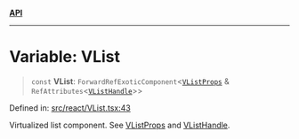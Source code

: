 [**API**](../../API.md)

***

# Variable: VList

> `const` **VList**: `ForwardRefExoticComponent`\<[`VListProps`](../interfaces/VListProps.md) & `RefAttributes`\<[`VListHandle`](../interfaces/VListHandle.md)\>\>

Defined in: [src/react/VList.tsx:43](https://github.com/inokawa/virtua/blob/31a99c52032d2689a883051e912b017fa9d7a559/src/react/VList.tsx#L43)

Virtualized list component. See [VListProps](../interfaces/VListProps.md) and [VListHandle](../interfaces/VListHandle.md).
